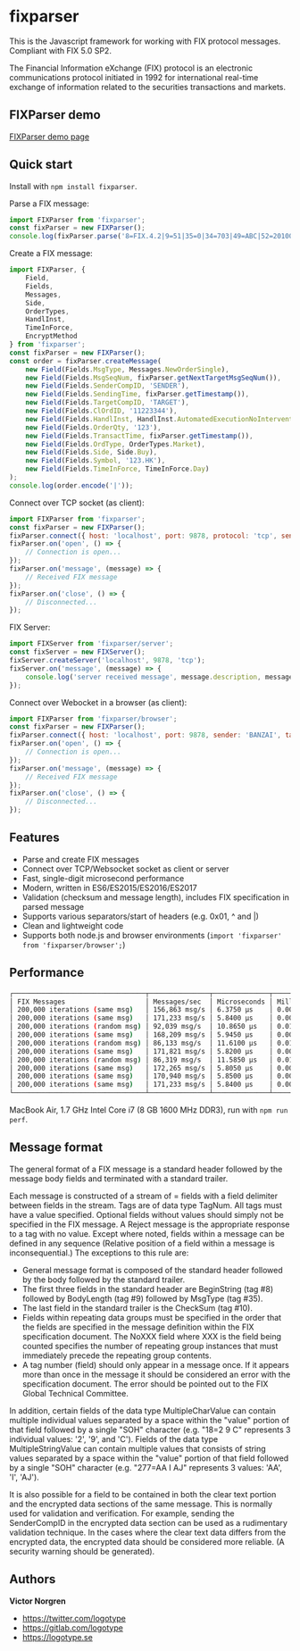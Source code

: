 # fixparser

This is the Javascript framework for working with FIX protocol messages. Compliant with FIX 5.0 SP2.

The Financial Information eXchange (FIX) protocol is an electronic communications protocol initiated in 1992 for international real-time exchange of information related to the securities transactions and markets.

FIXParser demo
--------

[FIXParser demo page](http://fixparser.sendercompid.com)


Quick start
-----------

Install with `npm install fixparser`.

Parse a FIX message:

```javascript
import FIXParser from 'fixparser';
const fixParser = new FIXParser();
console.log(fixParser.parse('8=FIX.4.2|9=51|35=0|34=703|49=ABC|52=20100130-10:53:40.830|56=XYZ|10=249|'));
```

Create a FIX message:

```javascript
import FIXParser, {
    Field,
    Fields,
    Messages,
    Side,
    OrderTypes,
    HandlInst,
    TimeInForce,
    EncryptMethod
} from 'fixparser';
const fixParser = new FIXParser();
const order = fixParser.createMessage(
    new Field(Fields.MsgType, Messages.NewOrderSingle),
    new Field(Fields.MsgSeqNum, fixParser.getNextTargetMsgSeqNum()),
    new Field(Fields.SenderCompID, 'SENDER'),
    new Field(Fields.SendingTime, fixParser.getTimestamp()),
    new Field(Fields.TargetCompID, 'TARGET'),
    new Field(Fields.ClOrdID, '11223344'),
    new Field(Fields.HandlInst, HandlInst.AutomatedExecutionNoIntervention),
    new Field(Fields.OrderQty, '123'),
    new Field(Fields.TransactTime, fixParser.getTimestamp()),
    new Field(Fields.OrdType, OrderTypes.Market),
    new Field(Fields.Side, Side.Buy),
    new Field(Fields.Symbol, '123.HK'),
    new Field(Fields.TimeInForce, TimeInForce.Day)
);
console.log(order.encode('|'));
```

Connect over TCP socket (as client):

```javascript
import FIXParser from 'fixparser';
const fixParser = new FIXParser();
fixParser.connect({ host: 'localhost', port: 9878, protocol: 'tcp', sender: 'BANZAI', target: 'EXEC', fixVersion: 'FIX.4.4' });
fixParser.on('open', () => {
    // Connection is open... 
});
fixParser.on('message', (message) => {
    // Received FIX message
});
fixParser.on('close', () => {
    // Disconnected...
});
```

FIX Server:

```javascript
import FIXServer from 'fixparser/server';
const fixServer = new FIXServer();
fixServer.createServer('localhost', 9878, 'tcp');
fixServer.on('message', (message) => {
    console.log('server received message', message.description, message.string);
});
```

Connect over Webocket in a browser (as client):

```javascript
import FIXParser from 'fixparser/browser';
const fixParser = new FIXParser();
fixParser.connect({ host: 'localhost', port: 9878, sender: 'BANZAI', target: 'EXEC', fixVersion: 'FIX.4.4' });
fixParser.on('open', () => {
    // Connection is open... 
});
fixParser.on('message', (message) => {
    // Received FIX message
});
fixParser.on('close', () => {
    // Disconnected...
});
```

Features
--------
+ Parse and create FIX messages
+ Connect over TCP/Websocket socket as client or server
+ Fast, single-digit microsecond performance
+ Modern, written in ES6/ES2015/ES2016/ES2017
+ Validation (checksum and message length), includes FIX specification in parsed message
+ Supports various separators/start of headers (e.g. 0x01, ^ and |)
+ Clean and lightweight code
+ Supports both node.js and browser environments (`import 'fixparser' from 'fixparser/browser';`)

Performance
-----------
```bash
┌─────────────────────────────────┬───────────────┬──────────────┬──────────────┐
│ FIX Messages                    │ Messages/sec  │ Microseconds │ Milliseconds │
│ 200,000 iterations (same msg)   │ 156,863 msg/s │ 6.3750 μs    │ 0.0064 ms    │
│ 200,000 iterations (same msg)   │ 171,233 msg/s │ 5.8400 μs    │ 0.0058 ms    │
│ 200,000 iterations (random msg) │ 92,039 msg/s  │ 10.8650 μs   │ 0.0109 ms    │
│ 200,000 iterations (same msg)   │ 168,209 msg/s │ 5.9450 μs    │ 0.0059 ms    │
│ 200,000 iterations (random msg) │ 86,133 msg/s  │ 11.6100 μs   │ 0.0116 ms    │
│ 200,000 iterations (same msg)   │ 171,821 msg/s │ 5.8200 μs    │ 0.0058 ms    │
│ 200,000 iterations (random msg) │ 86,319 msg/s  │ 11.5850 μs   │ 0.0116 ms    │
│ 200,000 iterations (same msg)   │ 172,265 msg/s │ 5.8050 μs    │ 0.0058 ms    │
│ 200,000 iterations (same msg)   │ 170,940 msg/s │ 5.8500 μs    │ 0.0059 ms    │
│ 200,000 iterations (same msg)   │ 171,233 msg/s │ 5.8400 μs    │ 0.0058 ms    │
└─────────────────────────────────┴───────────────┴──────────────┴──────────────┘
```
MacBook Air, 1.7 GHz Intel Core i7 (8 GB 1600 MHz DDR3), run with `npm run perf`.

Message format
--------------

The general format of a FIX message is a standard header followed by the message body fields and terminated with a standard trailer.

Each message is constructed of a stream of <tag>=<value> fields with a field delimiter between fields in the stream. Tags are of data type TagNum. All tags must have a value specified. Optional fields without values should simply not be specified in the FIX message. A Reject message is the appropriate response to a tag with no value.
Except where noted, fields within a message can be defined in any sequence (Relative position of a field within a message is inconsequential.) The exceptions to this rule are:

- General message format is composed of the standard header followed by the body followed by the standard trailer.
- The first three fields in the standard header are BeginString (tag #8) followed by BodyLength (tag #9) followed by MsgType (tag #35).
- The last field in the standard trailer is the CheckSum (tag #10).
- Fields within repeating data groups must be specified in the order that the fields are specified in the message definition within the FIX specification document. The NoXXX field where XXX is the field being counted specifies the number of repeating group instances that must immediately precede the repeating group contents.
- A tag number (field) should only appear in a message once. If it appears more than once in the message it should be considered an error with the specification document. The error should be pointed out to the FIX Global Technical Committee.

In addition, certain fields of the data type MultipleCharValue can contain multiple individual values separated by a space within the "value" portion of that field followed by a single "SOH" character (e.g. "18=2 9 C<SOH>" represents 3 individual values: '2', '9', and 'C'). Fields of the data type MultipleStringValue can contain multiple values that consists of string values separated by a space within the "value" portion of that field followed by a single "SOH" character (e.g. "277=AA I AJ<SOH>" represents 3 values: 'AA', 'I', 'AJ').

It is also possible for a field to be contained in both the clear text portion and the encrypted data sections of the same message. This is normally used for validation and verification. For example, sending the SenderCompID in the encrypted data section can be used as a rudimentary validation technique. In the cases where the clear text data differs from the encrypted data, the encrypted data should be considered more reliable. (A security warning should be generated).

Authors
-------

**Victor Norgren**

+ https://twitter.com/logotype
+ https://gitlab.com/logotype
+ https://logotype.se
